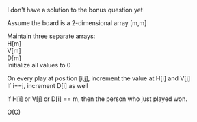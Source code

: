 I don't have a solution to the bonus question yet

Assume the board is a 2-dimensional array [m,m]

Maintain three separate arrays:  
H[m]  
V[m]  
D[m]  
Initialize all values to 0

On every play at position [i,j], increment the value at H[i] and V[j]  
If i==j, increment D[i] as well

if H[i] or V[j] or D[i] == m, then the person who just played won.

O(C)

